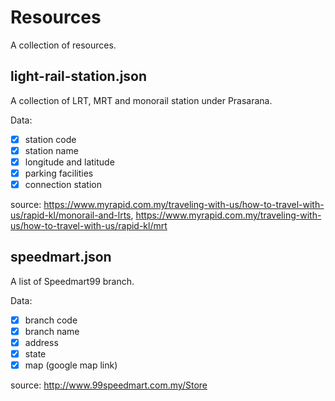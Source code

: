 # Resources

A collection of resources.

## light-rail-station.json

A collection of LRT, MRT and monorail station under Prasarana.

Data:

- [x] station code
- [x] station name
- [x] longitude and latitude
- [x] parking facilities
- [x] connection station

source: https://www.myrapid.com.my/traveling-with-us/how-to-travel-with-us/rapid-kl/monorail-and-lrts, https://www.myrapid.com.my/traveling-with-us/how-to-travel-with-us/rapid-kl/mrt

## speedmart.json

A list of Speedmart99 branch.

Data:

- [x] branch code
- [x] branch name
- [x] address
- [x] state
- [x] map (google map link)

source: http://www.99speedmart.com.my/Store
